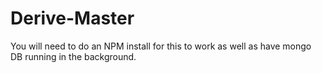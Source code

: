 # Derive-Master

You will need to do an NPM install for this to work as well as have mongo DB running in the background.
